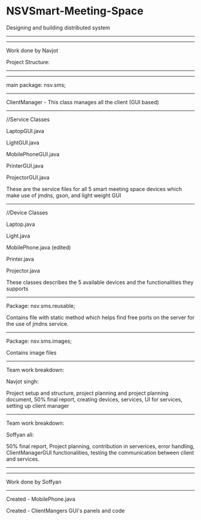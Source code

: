 # NSVSmart-Meeting-Space
Designing and building distributed system

***********
***********
Work done by Navjot

Project Structure:

***********
***********

main package: nsv.sms;


***********

ClientManager - This class manages all the client (GUI based)

***********

//Service Classes


LaptopGUI.java

LightGUI.java

MobilePhoneGUI.java 

PrinterGUI.java

ProjectorGUI.java


These are the service files for all 5 smart meeting space devices which make use of jmdns,  gson, and light weight GUI

***********

//Device Classes


Laptop.java

Light.java

MobilePhone.java (edited)

Printer.java

Projector.java


These classes describes the 5 available devices and the functionalities they supports

***********

Package: nsv.sms.reusable;


Contains file with static method which helps find free ports on the server for the use of jmdns service.


***********

Package: nsv.sms.images;


Contains image files

***********


Team work breakdown: 


Navjot singh: 

Project setup and structure, project planning and project planning document, 50% final report, creating devices, services, UI for services, setting up client manager 

*****************************************************************************
Team work breakdown:


Soffyan ali: 

50% final report, Project planning, contribution in serverices, error handling, ClientManagerGUI functionalities, testing the communication between client and services.

***********
***********
Work done by Soffyan
***********

Created - MobilePhone.java 

Created - ClientMangers GUI's panels and code


